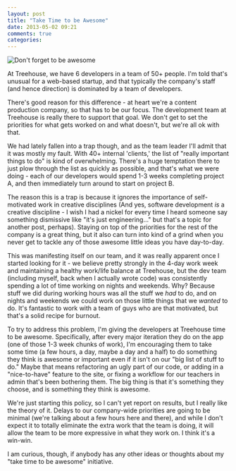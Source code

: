 ```yaml
---
layout: post
title: "Take Time to be Awesome"
date: 2013-05-02 09:21
comments: true
categories: 
---
```


![Don't forget to be
awesome](http://www.freshwordsmarket.com/files/imagecache/lightbox_full/beawesome-web-1650x1200.jpg "I have this poster hanging over my desk")

At Treehouse, we have 6 developers in a team of 50+ people. I'm told that's
unusual for a web-based startup, and that typically the company's staff (and
hence direction) is dominated by a team of developers.

There's good reason for this difference - at heart we're a content production
company, so that has to be our focus. The development team at Treehouse is
really there to support that goal. We don't get to set the priorities for what
gets worked on and what doesn't, but we're all ok with that.
<!-- more -->
We had lately fallen into a trap though, and as the team leader I'll admit that
it was mostly my fault. With 40+ internal 'clients,' the list of "really
important things to do" is kind of overwhelming. There's a huge temptation there
to just plow through the list as quickly as possible, and that's what we were
doing - each of our developers would spend 1-3 weeks completing project A, and
then immediately turn around to start on project B.

The reason this is a trap is because it ignores the importance of self-motivated
work in creative disciplines (And yes, software development *is* a creative
discipline - I wish I had a nickel for every time I heard someone say something
dismissive like "it's just engineering..." but that's a topic for another post,
perhaps). Staying on top of the priorities for the rest of the company is a
great thing, but it also can turn into kind of a grind when you never get to
tackle any of those awesome little ideas you have day-to-day.

This was manifesting itself on our team, and it was really apparent once I
started looking for it - we believe pretty strongly in the 4-day work week and
maintaining a healthy work/life balance at Treehouse, but the dev team
(including myself, back when I actually wrote code) was consistently spending a
lot of time working on nights and weekends. Why? Because stuff we did during
working hours was all the stuff we *had* to do, and on nights and weekends we
could work on those little things that we *wanted* to do. It's fantastic to work
with a team of guys who are that motivated, but that's a solid recipe for
burnout.

To try to address this problem, I'm giving the developers at Treehouse time to
be awesome. Specifically, after every major iteration they do on the app (one of
those 1-3 week chunks of work), I'm encouraging them to take some time (a few
hours, a day, maybe a day and a half) to do something they think is awesome or
important even if it isn't on our "big list of stuff to do." Maybe that means
refactoring an ugly part of our code, or adding in a "nice-to-have" feature to
the site, or fixing a workflow for our teachers in admin that's been bothering
them. The big thing is that it's something they choose, and is something they
think is awesome.

We're just starting this policy, so I can't yet report on results, but I really
like the theory of it. Delays to our company-wide priorities are going to be
minimal (we're talking about a few hours here and there), and while I don't
expect it to totally eliminate the extra work that the team is doing, it will
allow the team to be more expressive in what they work on. I think it's a
win-win.

I am curious, though, if anybody has any other ideas or thoughts about my "take
time to be awesome" initiative.
